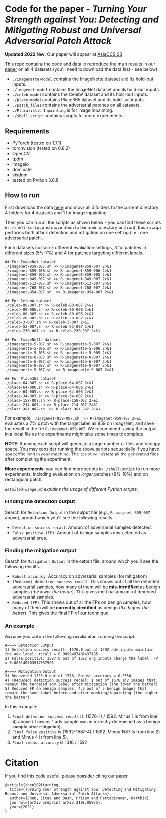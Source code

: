 # Code for the paper - *Turning Your Strength against You: Detecting and Mitigating Robust and Universal Adversarial Patch Attack* 

**Updated 2022 Nov**: Our paper will appear at [AsiaCCS'23](https://asiaccs2023.org)

This repo contains the code and data to reproduce the main results in our [paper](https://arxiv.org/abs/2108.05075) on all 4 datasets (you'll need to download the data first - see below).

- ```./imagenette-model``` contains the ImageNette dataset and its hold-out inputs. 
- ```./imagenet-model``` contains the ImageNet dataset and its hold-out inputs. 
- ```./celeb-model``` contains the CelebA dataset and its hold-out inputs. 
- ```./place-model``` contains Place365 dataset and its hold-out inputs. 
- ```./patch_files``` contains the adversarial patches on all datasets.
- ```./Pluralistic-Inpainting``` is for image inpainting.
- ```./shell-script``` contains scripts for more experiments.


## Requirements
- PyTorch (tested on 1.7.1)
- torchvision (tested on 0.8.2)
- OpenCV 
- tpdm
- imageio
- dominate
- visdom
- tested on Python 3.8.8



## How to run

First download the data [here](https://drive.google.com/file/d/1OwOS_x2bvW0w-VziVI9QkSTjNEmsSAjr/view?usp=sharing) and move all 5 folders to the current directory: 4 folders for 4 datasets and 1 for image inpainting. 

Then you can run all the scripts as shown below - you can find these scripts in ```./shell-script``` and move them to the main directory and run). Each script performs both attack detection and mitigation on one setting (i.e., one adversarial patch). 

Each datasets contain 7 different evaluation settings, 3 for patches in different sizes (5%-7%) and 4 for patches targeting different labels. 

```
## For ImageNet dataset
./imagenet-859-007.sh >> R-imagenet-859-007 2>&1 
./imagenet-859-006.sh >> R-imagenet-859-006 2>&1 
./imagenet-859-005.sh >> R-imagenet-859-005 2>&1 
./imagenet-849-007.sh >> R-imagenet-849-007 2>&1 
./imagenet-513-007.sh >> R-imagenet-513-007 2>&1 
./imagenet-768-007.sh >> R-imagenet-768-007 2>&1 
./imagenet-954-007.sh  >> R-imagenet-954-007 2>&1 

## For CelebA dataset
./celeb-80-007.sh >> R-celeb-80-007 2>&1 
./celeb-80-006.sh >> R-celeb-80-006 2>&1 
./celeb-80-005.sh >> R-celeb-80-005 2>&1 
./celeb-20-007.sh >> R-celeb-20-007 2>&1 
./celeb-3-007.sh >> R-celeb-3-007 2>&1 
./celeb-53-007.sh >> R-celeb-53-007 2>&1 
./celeb-230-007.sh  >> R-celeb-230-007 2>&1 

## For ImageNette dataset
./imagenette-5-007.sh >> R-imagenette-5-007 2>&1 
./imagenette-5-006.sh >> R-imagenette-5-006 2>&1 
./imagenette-5-005.sh >> R-imagenette-5-005 2>&1 
./imagenette-0-007.sh >> R-imagenette-0-007 2>&1 
./imagenette-6-007.sh >> R-imagenette-6-007 2>&1 
./imagenette-8-007.sh >> R-imagenette-8-007 2>&1 
./imagenette-9-007.sh  >> R-imagenette-9-007 2>&1 

## For Place365 dataset
./place-64-007.sh >> R-place-64-007 2>&1 
./place-64-006.sh >> R-place-64-006 2>&1 
./place-64-005.sh >> R-place-64-005 2>&1 
./place-34-007.sh >> R-place-34-007 2>&1 
./place-158-007.sh >> R-place-158-007 2>&1 
./place-214-007.sh >> R-place-214-007 2>&1 
./place-354-007.sh  >> R-place-354-007 2>&1 
```

For example, ```./imagenet-859-007.sh  >> R-imagenet-859-007 2>&1``` evaluates a 7\% patch with the target label as 859 on ImageNet, and save the result in the file ```R-imagenet-859-007```. We recommend saving the output in a local file as the experiments might take some times to complete. 

**NOTE**: Running each script will generate a large number of files and occupy space. You may consider running the above scripts sequentially if you have space/file limit in your machine. The script will *delete* all the generated files after completing the experiment.

**More experiments**: you can find more scripts in ```./shell-script``` to run more experiments, including evaluation on *larger* patches (8%-10%) and on rectangular patch. 

*```detailed-usage.md``` explains the usage of different Python scripts.*
 





### Finding the detection output

Search for ```Detection Output``` in the output file (e.g., ```R-imagenet-859-007``` above), around which you'll see the following results.
 

- ```Detection success recall```: Amount of adversarial samples detected.
- ```False positive (FP)```: Amount of benign samples mis-detected as adversarial ones.


### Finding the mitigation output

Search for ```Mitigation Output``` in the output file, around which you'll see the following results.

- ```Robust accuracy```: Accuracy on adversarial samples (for mitigation)
- ```(Reduced) detection success recall```: This shows out of all the detected adversarial samples, how many of them will be **mis-identified** as benign samples (*the lower the better*). This gives the final amount of detected adversarial samples.
- ```Reduced (FP)```: This shows out of all the FPs on benign samples, how many of them will be **correctly identified** as benign (*the higher the better*). This gives the final FP of our technique.

### An example

Assume you obtain the following results after running the script:
```
#===> Detection Output
1) Detection success recall: 1576.0 out of 1592 adv inputs maintain the adv label: recall = 0.9899497487437185 
2) False positive: 1587.0 out of 1592 org inputs change the label: FP = 0.003140703517587995

#===> Mitigation Output
3) Recovered 1316.0 out of 1576, Robust accuracy = 0.8350
4) (Reduced) detection success recall: 1 out of 1576 adv images that remain the targeted adv label after mitigation (the lower the better) 
5) Reduced FP on benign samples: 4.0 out of 5 benign images that remain the same label before and after masking/inpainting (the higher the better)
```

In this example:

1. ```Final detection success recall``` is: (1576-1) / 1592. Minus 1 is from line 4) above (it means 1 adv sample was incorrectly determined as a benign sample after mitigation). 
2. ```Final false positive``` is (1592-1587-4) / 1592. Minus 1587 is from line 2) and Minus 4 is from line 5).
3. ```Final robust accuracy``` is 1316 / 1592 



# Citation
If you find this code useful, please consider citing our paper

```
@article{chen2021turning,
  title={Turning Your Strength against You: Detecting and Mitigating Robust and Universal Adversarial Patch Attacks},
  author={Chen, Zitao and Dash, Pritam and Pattabiraman, Karthik},
  journal={arXiv preprint arXiv:2108.05075},
  year={2021}
}
```






